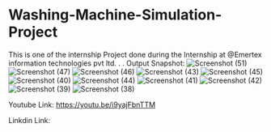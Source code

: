 # Washing-Machine-Simulation-Project
This is one of the internship Project done during the Internship at @Emertex information technologies pvt ltd.
.
.
Output Snapshot:
![Screenshot (51)](https://user-images.githubusercontent.com/74085170/137417809-eb692d84-e953-4fc1-9757-7fddf17b4618.png)
![Screenshot (47)](https://user-images.githubusercontent.com/74085170/137417817-bb31e2a4-0013-4c27-9fea-0592cb5d46a3.png)
![Screenshot (46)](https://user-images.githubusercontent.com/74085170/137417820-9b2fee85-5f6e-4b77-be0a-bffcbfe38a0a.png)
![Screenshot (43)](https://user-images.githubusercontent.com/74085170/137417840-83b1761f-4155-4bcb-990c-c8e8a0853e4b.png)
![Screenshot (45)](https://user-images.githubusercontent.com/74085170/137417850-b8753824-dc17-4e83-a776-0af4c1c2b379.png)
![Screenshot (40)](https://user-images.githubusercontent.com/74085170/137417857-14f054af-750c-478d-a4cb-5e3c07aca551.png)
![Screenshot (44)](https://user-images.githubusercontent.com/74085170/137417876-163efe7d-e441-47c2-87a1-443e5c92c591.png)
![Screenshot (41)](https://user-images.githubusercontent.com/74085170/137417897-c7409a74-8ccb-4a27-99d8-691078887c98.png)
![Screenshot (42)](https://user-images.githubusercontent.com/74085170/137417940-2125ce31-4326-4f5c-9874-34bdec9e8e79.png)
![Screenshot (39)](https://user-images.githubusercontent.com/74085170/137417969-6eb4ba09-05c0-4a0d-980f-01f1517e53da.png)
![Screenshot (38)](https://user-images.githubusercontent.com/74085170/137417985-c48aa78d-4ec3-43f7-a681-3b4f94f68b26.png)



Youtube Link: https://youtu.be/i9yajFbnTTM

Linkdin Link:

